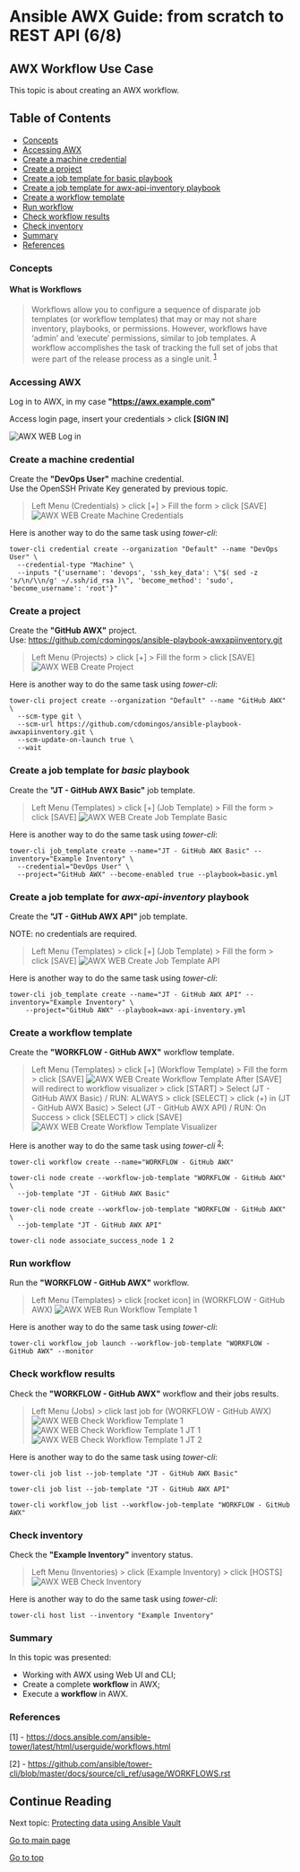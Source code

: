 # Ansible AWX Guide: from scratch to REST API (6/8)

## AWX Workflow Use Case

This topic is about creating an AWX workflow.

## Table of Contents

- [Concepts](#Concepts)
- [Accessing AWX](#Accessing-AWX)
- [Create a machine credential](#Create-a-machine-credential)
- [Create a project](#Create-a-project)
- [Create a job template for basic playbook](#Create-a-job-template-for-basic-playbook)
- [Create a job template for awx-api-inventory playbook](#Create-a-job-template-for-awx-api-inventory-playbook)
- [Create a workflow template](#Create-a-workflow-template)
- [Run workflow](#Run-workflow)
- [Check workflow results](#Check-workflow-results)
- [Check inventory](#Check-inventory)
- [Summary](#Summary)
- [References](#References)

### Concepts

#### What is Workflows

>Workflows allow you to configure a sequence of disparate job templates (or workflow templates) that may or may not share inventory, playbooks, or permissions. However, workflows have ‘admin’ and ‘execute’ permissions, similar to job templates. A workflow accomplishes the task of tracking the full set of jobs that were part of the release process as a single unit. <sup>[1]</sup>

### Accessing AWX

Log in to AWX, in my case **"<https://awx.example.com>"**

Access login page, insert your credentials > click **[SIGN IN]**

![AWX WEB Log in](6_workflow_images/awxweb_login.png)

### Create a machine credential

Create the  **"DevOps User"** machine credential.  
Use the OpenSSH Private Key generated by previous topic.

>Left Menu (Credentials) > click \[+] > Fill the form > click [SAVE]
![AWX WEB Create Machine Credentials](6_workflow_images/awxweb_create_machinecredentials.png)

Here is another way to do the same task using *tower-cli*:

```shell
tower-cli credential create --organization "Default" --name "DevOps User" \
  --credential-type "Machine" \
  --inputs "{'username': 'devops', 'ssh_key_data': \"$( sed -z 's/\n/\\n/g' ~/.ssh/id_rsa )\", 'become_method': 'sudo', 'become_username': 'root'}"
```

### Create a project

Create the **"GitHub AWX"** project.  
Use: <https://github.com/cdomingos/ansible-playbook-awxapiinventory.git>

>Left Menu (Projects) > click \[+] > Fill the form > click [SAVE]
![AWX WEB Create Project](6_workflow_images/awxweb_create_project.png)

Here is another way to do the same task using *tower-cli*:

```shell
tower-cli project create --organization "Default" --name "GitHub AWX" \
  --scm-type git \
  --scm-url https://github.com/cdomingos/ansible-playbook-awxapiinventory.git \
  --scm-update-on-launch true \
  --wait
```

### Create a job template for ***basic*** playbook

Create the **"JT - GitHub AWX Basic"** job template.

>Left Menu (Templates) > click \[+] (Job Template) > Fill the form > click [SAVE]
![AWX WEB Create Job Template Basic](6_workflow_images/awxweb_create_jobbasic.png)

Here is another way to do the same task using *tower-cli*:

```shell
tower-cli job_template create --name="JT - GitHub AWX Basic" --inventory="Example Inventory" \
  --credential="DevOps User" \
  --project="GitHub AWX" --become-enabled true --playbook=basic.yml
```

### Create a job template for ***awx-api-inventory*** playbook

Create the **"JT - GitHub AWX API"** job template.

NOTE: no credentials are required.

>Left Menu (Templates) > click \[+] (Job Template) > Fill the form > click [SAVE]
![AWX WEB Create Job Template API](6_workflow_images/awxweb_create_jobapi.png)

Here is another way to do the same task using *tower-cli*:

```shell
tower-cli job_template create --name="JT - GitHub AWX API" --inventory="Example Inventory" \
    --project="GitHub AWX" --playbook=awx-api-inventory.yml
```

### Create a workflow template

Create the **"WORKFLOW - GitHub AWX"** workflow template.

>Left Menu (Templates) > click \[+] (Workflow Template) > Fill the form > click [SAVE]
![AWX WEB Create Workflow Template](6_workflow_images/awxweb_create_workflow.png)
>After [SAVE] will redirect to workflow visualizer > click [START] > Select (JT - GitHub AWX Basic) / RUN: ALWAYS > click [SELECT] > click (+) in (JT - GitHub AWX Basic) > Select (JT - GitHub AWX API) / RUN: On Success > click [SELECT] > click [SAVE]
![AWX WEB Create Workflow Template Visualizer](6_workflow_images/awxweb_create_workflowvisualizer.png)

Here is another way to do the same task using *tower-cli* <sup>[2]</sup>:

```shell
tower-cli workflow create --name="WORKFLOW - GitHub AWX"

tower-cli node create --workflow-job-template "WORKFLOW - GitHub AWX" \
  --job-template "JT - GitHub AWX Basic"

tower-cli node create --workflow-job-template "WORKFLOW - GitHub AWX" \
  --job-template "JT - GitHub AWX API"

tower-cli node associate_success_node 1 2
```

### Run workflow

Run the **"WORKFLOW - GitHub AWX"** workflow.

>Left Menu (Templates) > click \[rocket icon] in (WORKFLOW - GitHub AWX)
![AWX WEB Run Workflow Template 1](6_workflow_images/awxweb_run_workflow_1.png)

Here is another way to do the same task using *tower-cli*:

```shell
tower-cli workflow_job launch --workflow-job-template "WORKFLOW - GitHub AWX" --monitor
```

### Check workflow results

Check the **"WORKFLOW - GitHub AWX"** workflow and their jobs results.

>Left Menu (Jobs) > click last job for (WORKFLOW - GitHub AWX)
![AWX WEB Check Workflow Template 1](6_workflow_images/awxweb_check_workflow_1.png)
![AWX WEB Check Workflow Template 1 JT 1](6_workflow_images/awxweb_check_workflow_1_jt1.png)
![AWX WEB Check Workflow Template 1 JT 2](6_workflow_images/awxweb_check_workflow_1_jt2.png)

Here is another way to do the same task using *tower-cli*:

```shell
tower-cli job list --job-template "JT - GitHub AWX Basic"

tower-cli job list --job-template "JT - GitHub AWX API"

tower-cli workflow_job list --workflow-job-template "WORKFLOW - GitHub AWX"
```

### Check inventory

Check the **"Example Inventory"** inventory status.

>Left Menu (Inventories) > click (Example Inventory) > click [HOSTS]
![AWX WEB Check Inventory](6_workflow_images/awxweb_check_inventory.png)

Here is another way to do the same task using *tower-cli*:

```shell
tower-cli host list --inventory "Example Inventory"
```

### Summary

In this topic was presented:

- Working with AWX using Web UI and CLI;
- Create a complete **workflow** in AWX;
- Execute a **workflow** in AWX.

### References

[1]: <https://docs.ansible.com/ansible-tower/latest/html/userguide/workflows.html>
\[1\] - <https://docs.ansible.com/ansible-tower/latest/html/userguide/workflows.html>

[2]: <https://github.com/ansible/tower-cli/blob/master/docs/source/cli_ref/usage/WORKFLOWS.rst>
\[2\] - <https://github.com/ansible/tower-cli/blob/master/docs/source/cli_ref/usage/WORKFLOWS.rst>

## Continue Reading

Next topic: [Protecting data using Ansible Vault](7_vault.md)

[Go to main page](README.md)

[Go to top](#AWX-Workflow-Use-Case)

